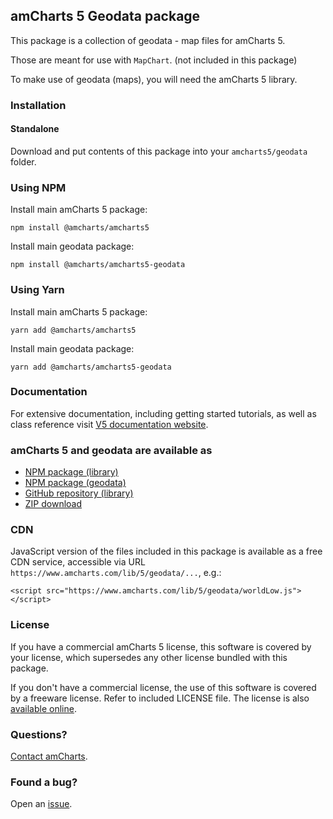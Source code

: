 ## amCharts 5 Geodata package

This package is a collection of geodata - map files for amCharts 5.

Those are meant for use with `MapChart`. (not included in this package)

To make use of geodata (maps), you will need the amCharts 5 library.


### Installation

#### Standalone

Download and put contents of this package into your `amcharts5/geodata` folder.

### Using NPM

Install main amCharts 5 package:

```
npm install @amcharts/amcharts5
```

Install main geodata package:

```
npm install @amcharts/amcharts5-geodata
```

### Using Yarn

Install main amCharts 5 package:

```
yarn add @amcharts/amcharts5
```

Install main geodata package:

```
yarn add @amcharts/amcharts5-geodata
```


### Documentation

For extensive documentation, including getting started tutorials, as well
as class reference visit [V5 documentation website](https://www.amcharts.com/docs/v5).


### amCharts 5 and geodata are available as

* [NPM package (library)](https://www.npmjs.com/package/@amcharts/amcharts5)
* [NPM package (geodata)](https://www.npmjs.com/package/@amcharts/amcharts5-geodata)
* [GitHub repository (library)](https://github.com/amcharts/amcharts5)
* [ZIP download](https://www.amcharts.com/download/)


### CDN

JavaScript version of the files included in this package is available as a free
CDN service, accessible via URL `https://www.amcharts.com/lib/5/geodata/...`,
e.g.:

```
<script src="https://www.amcharts.com/lib/5/geodata/worldLow.js"></script>
```


### License

If you have a commercial amCharts 5 license, this software is covered by your
license, which supersedes any other license bundled with this package.

If you don't have a commercial license, the use of this software is covered by
a freeware license. Refer to included LICENSE file. The license is also
[available online](https://github.com/amcharts/amcharts5/blob/master/LICENSE).


### Questions?

[Contact amCharts](mailto:contact@amcharts.com).


### Found a bug?

Open an [issue](https://github.com/amcharts/amcharts5/issues).
